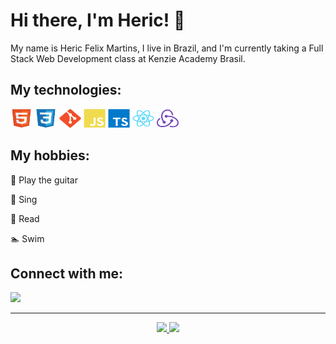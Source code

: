 # Hi there, I'm Heric! 👋

My name is Heric Felix Martins, I live in Brazil, and I'm currently taking a Full Stack Web Development class at Kenzie Academy Brasil.

## My technologies: 
<div style="display: inline_block">
<img  alt="HTML" height="30" width="35" src="https://raw.githubusercontent.com/devicons/devicon/master/icons/html5/html5-original.svg"/>
<img  alt="CSS" height="30" width="35" src="https://raw.githubusercontent.com/devicons/devicon/master/icons/css3/css3-original.svg"/>
<img  alt="Git" height="30" width="35" src="https://raw.githubusercontent.com/devicons/devicon/master/icons/git/git-original.svg"/>
<img  alt="JS" height="30" width="35" src="https://raw.githubusercontent.com/devicons/devicon/master/icons/javascript/javascript-plain.svg"/>
<img  alt="TS" height="30" width="35" src="https://raw.githubusercontent.com/devicons/devicon/master/icons/typescript/typescript-original.svg"/>
<img  alt="React" height="30" width="35" src="https://raw.githubusercontent.com/devicons/devicon/master/icons/react/react-original.svg"/>
<img  alt="Redux" height="30" width="35" src="https://raw.githubusercontent.com/devicons/devicon/master/icons/redux/redux-original.svg"/>
</div>

## My hobbies:

:guitar: Play the guitar

:microphone: Sing

:book: Read

:swimmer: Swim


## Connect with me:
<div>
<a href="https://linkedin.in/hericfelix" target="_blank"><img src="https://img.shields.io/badge/-LinkedIn-%230077B5?style=for-the-badge&logo=linkedin&logoColor=white" target="_blank"></a>
</div>

---

<div align="center">
  <a href="https://github.com/ayanamello">
  <img height="180em" src=https://github-readme-stats.vercel.app/api?username=hericfelix&count_private=true&show_icons=true&theme=midnight-purple>
  <img height="180em" src="https://github-readme-stats.vercel.app/api/top-langs/?username=hericfelix&layout=compact&theme=midnight-purple"/>
</div>
